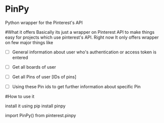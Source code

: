 # PinPy
Python wrapper for the Pinterest's API

#What it offers
Basically its just a wrapper on Pinterest API to make things easy for projects which use pinterest's API.
Right now It only offers wrapper on few major things like 


- [ ]    General information about user who's authentication or access token is entered
- [ ]    Get all boards of user
- [ ]    Get all Pins of user [IDs of pins]
- [ ]    Using these Pin ids to get further information about specific Pin


#How to use it

install it using pip install pinpy

import PinPy() from pinterest.pinpy